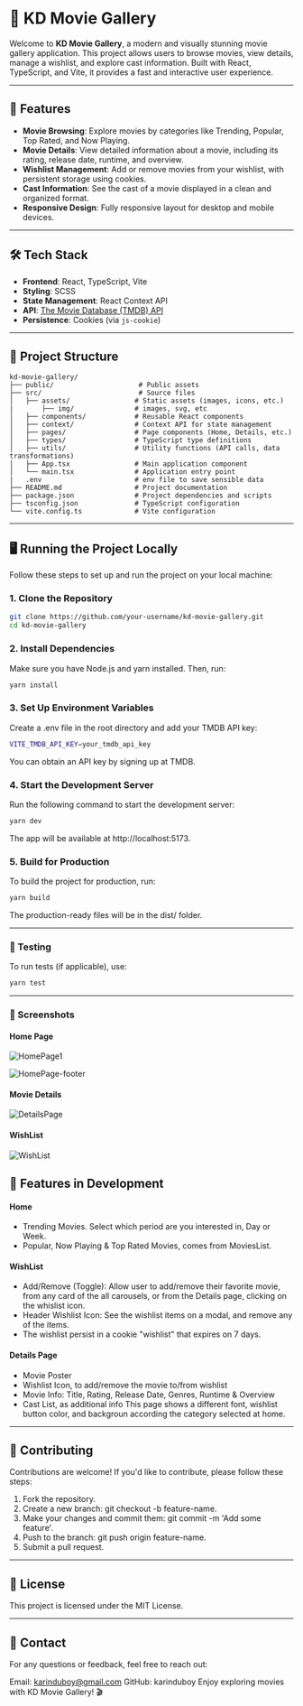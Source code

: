 # 🎥 KD Movie Gallery

Welcome to **KD Movie Gallery**, a modern and visually stunning movie gallery application. This project allows users to browse movies, view details, manage a wishlist, and explore cast information. Built with React, TypeScript, and Vite, it provides a fast and interactive user experience.

---

## 🚀 Features

- **Movie Browsing**: Explore movies by categories like Trending, Popular, Top Rated, and Now Playing.
- **Movie Details**: View detailed information about a movie, including its rating, release date, runtime, and overview.
- **Wishlist Management**: Add or remove movies from your wishlist, with persistent storage using cookies.
- **Cast Information**: See the cast of a movie displayed in a clean and organized format.
- **Responsive Design**: Fully responsive layout for desktop and mobile devices.

---

## 🛠️ Tech Stack

- **Frontend**: React, TypeScript, Vite
- **Styling**: SCSS
- **State Management**: React Context API
- **API**: [The Movie Database (TMDB) API](https://www.themoviedb.org/documentation/api)
- **Persistence**: Cookies (via `js-cookie`)

---

## 📂 Project Structure

```
kd-movie-gallery/
├── public/                     # Public assets
├── src/                        # Source files
│   ├── assets/                # Static assets (images, icons, etc.)
|       ├── img/               # images, svg, etc
│   ├── components/            # Reusable React components
│   ├── context/               # Context API for state management
│   ├── pages/                 # Page components (Home, Details, etc.)
│   ├── types/                 # TypeScript type definitions
│   ├── utils/                 # Utility functions (API calls, data transformations)
│   ├── App.tsx                # Main application component
│   └── main.tsx               # Application entry point
|   .env                       # env file to save sensible data
├── README.md                  # Project documentation
├── package.json               # Project dependencies and scripts
├── tsconfig.json              # TypeScript configuration
└── vite.config.ts             # Vite configuration
```

---

## 🖥️ Running the Project Locally

Follow these steps to set up and run the project on your local machine:

### 1. Clone the Repository

```bash
git clone https://github.com/your-username/kd-movie-gallery.git
cd kd-movie-gallery
```

### 2. Install Dependencies
Make sure you have Node.js and yarn installed. Then, run:

```bash
yarn install
```

### 3. Set Up Environment Variables
Create a .env file in the root directory and add your TMDB API key:

```bash
VITE_TMDB_API_KEY=your_tmdb_api_key
```
You can obtain an API key by signing up at TMDB.

### 4. Start the Development Server
Run the following command to start the development server:

```bash
yarn dev
```

The app will be available at http://localhost:5173.

### 5. Build for Production
To build the project for production, run:

```bash
yarn build
```
The production-ready files will be in the dist/ folder.

---

### 🧪 Testing
To run tests (if applicable), use:

```bash
yarn test
```

---

### 📸 Screenshots

#### Home Page

![HomePage1](image.png)

![HomePage-footer](image-1.png)

#### Movie Details

![DetailsPage](image-2.png)

#### WishList

![WishList](image-3.png)

## 🌟 Features in Development

#### Home
  - Trending Movies. Select which period are you interested in, Day or Week.
  - Popular, Now Playing & Top Rated Movies, comes from MoviesList.

#### WishList 
  - Add/Remove (Toggle): Allow user to add/remove their favorite movie, from any card of the all carousels, or from the Details page, clicking on the whislist icon.
  - Header Wishlist Icon: See the wishlist items on a modal, and remove any of the items.
  - The wishlist persist in a cookie "wishlist" that expires on 7 days.

#### Details Page
  - Movie Poster
  - Wishlist Icon, to add/remove the movie to/from wishlist
  - Movie Info: Title, Rating, Release Date, Genres, Runtime & Overview
  - Cast List, as additional info
  This page shows a different font, wishlist button color, and backgroun according the category selected at home.

---

## 🤝 Contributing

Contributions are welcome! If you'd like to contribute, please follow these steps:

1. Fork the repository.
2. Create a new branch: git checkout -b feature-name.
3. Make your changes and commit them: git commit -m 'Add some feature'.
4. Push to the branch: git push origin feature-name.
5. Submit a pull request.

---
## 📜 License
This project is licensed under the MIT License.

---

## 📧 Contact

For any questions or feedback, feel free to reach out:

Email: karinduboy@gmail.com
GitHub: karinduboy
Enjoy exploring movies with KD Movie Gallery! 🎬
